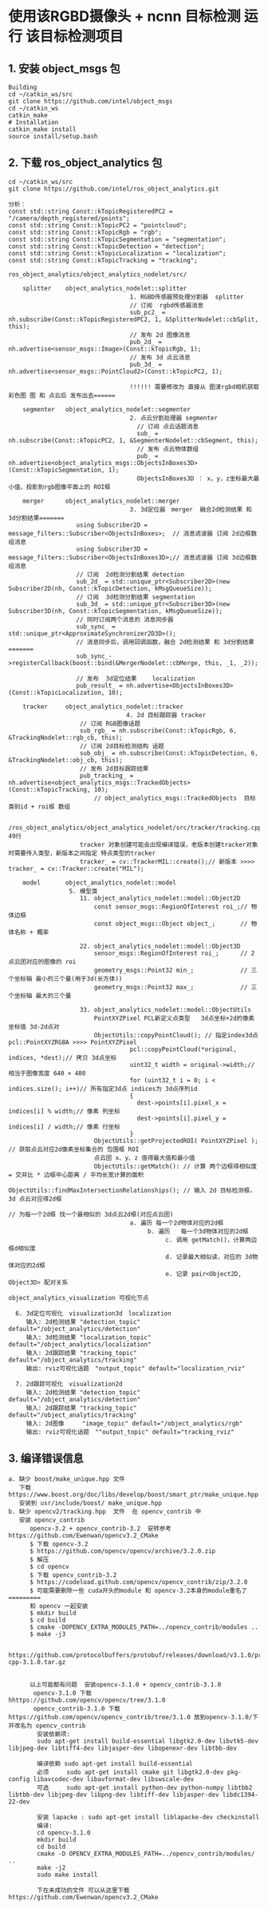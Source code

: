 # 使用该RGBD摄像头 + ncnn 目标检测 运行 该目标检测项目

## 1. 安装 object_msgs 包
    Building
    cd ~/catkin_ws/src
    git clone https://github.com/intel/object_msgs
    cd ~/catkin_ws
    catkin_make
    # Installation
    catkin_make install
    source install/setup.bash
    
## 2. 下载 ros_object_analytics 包
    cd ~/catkin_ws/src
    git clone https://github.com/intel/ros_object_analytics.git
    
    分析：
    const std::string Const::kTopicRegisteredPC2 = "/camera/depth_registered/points";
    const std::string Const::kTopicPC2 = "pointcloud";
    const std::string Const::kTopicRgb = "rgb";
    const std::string Const::kTopicSegmentation = "segmentation";
    const std::string Const::kTopicDetection = "detection";
    const std::string Const::kTopicLocalization = "localization";
    const std::string Const::kTopicTracking = "tracking";
    
    ros_object_analytics/object_analytics_nodelet/src/
    
        splitter    object_analytics_nodelet::splitter    
                                      1. RGBD传感器预处理分割器  splitter 
                                      // 订阅  rgbd传感器消息
                                      sub_pc2_ = nh.subscribe(Const::kTopicRegisteredPC2, 1, &SplitterNodelet::cbSplit, this);
                                      // 发布 2d 图像消息
                                      pub_2d_ = nh.advertise<sensor_msgs::Image>(Const::kTopicRgb, 1);
                                      // 发布 3d 点云消息
                                      pub_3d_ = nh.advertise<sensor_msgs::PointCloud2>(Const::kTopicPC2, 1);
                                      
                                      !!!!!! 需要修改为 直接从 图漾rgbd相机获取 彩色图 图 和 点云后 发布出去======
                                      
        segmenter   object_analytics_nodelet::segmenter
                                      2. 点云分割处理器 segmenter
                                        // 订阅 点云话题消息
                                        sub_ = nh.subscribe(Const::kTopicPC2, 1, &SegmenterNodelet::cbSegment, this);
                                        // 发布 点云物体数组
                                        pub_ = nh.advertise<object_analytics_msgs::ObjectsInBoxes3D>(Const::kTopicSegmentation, 1);
                                        ObjectsInBoxes3D ： x，y，z坐标最大最小值，投影到rgb图像平面上的 ROI框
                                        
        merger      object_analytics_nodelet::merger
                                      3. 3d定位器　merger  融合2d检测结果 和 3d分割结果=======
                       using Subscriber2D = message_filters::Subscriber<ObjectsInBoxes>;  // 消息滤波器 订阅 2d边框数组消息
                       using Subscriber3D = message_filters::Subscriber<ObjectsInBoxes3D>;// 消息滤波器 订阅 3d边框数组消息
                       // 订阅  2d检测分割结果 detection
                       sub_2d_ = std::unique_ptr<Subscriber2D>(new Subscriber2D(nh, Const::kTopicDetection, kMsgQueueSize));
                       // 订阅  3d检测分割结果 segmentation
                       sub_3d_ = std::unique_ptr<Subscriber3D>(new Subscriber3D(nh, Const::kTopicSegmentation, kMsgQueueSize));
                       // 同时订阅两个消息的 消息同步器
                       sub_sync_ = std::unique_ptr<ApproximateSynchronizer2D3D>();
                       // 消息同步后，调用回调函数，融合 2d检测结果 和 3d分割结果=======
                       sub_sync_->registerCallback(boost::bind(&MergerNodelet::cbMerge, this, _1, _2));
                       
                       // 发布  3d定位结果　　 localization
                       pub_result_ = nh.advertise<ObjectsInBoxes3D>(Const::kTopicLocalization, 10);
                       
        tracker     object_analytics_nodelet::tracker       
                                     4. 2d 目标跟踪器 tracker
                        // 订阅 RGB图像话题
                        sub_rgb_ = nh.subscribe(Const::kTopicRgb, 6, &TrackingNodelet::rgb_cb, this);
                        // 订阅 2d目标检测结构 话题
                        sub_obj_ = nh.subscribe(Const::kTopicDetection, 6, &TrackingNodelet::obj_cb, this);
                        // 发布 2d目标跟踪结果
                        pub_tracking_ = nh.advertise<object_analytics_msgs::TrackedObjects>(Const::kTopicTracking, 10);             
                            // object_analytics_msgs::TrackedObjects  目标类别id + roi框 数组
                        
                        /ros_object_analytics/object_analytics_nodelet/src/tracker/tracking.cpp 49行
                        tracker 对象创建可能会出现编译错误，老版本创建tracker对象时需要传入类型，新版本之间指定 特点类型的tracker
                        tracker_ = cv::TrackerMIL::create();// 新版本 >>>> tracker_ = cv::Tracker::create("MIL");
                        
        model       object_analytics_nodelet::model
                     5. 模型类
                        11. object_analytics_nodelet::model::Object2D    
                            const sensor_msgs::RegionOfInterest roi_;// 物体边框
                            const object_msgs::Object object_;       // 物体名称 + 概率
                            
                        22. object_analytics_nodelet::model::Object3D  
                            sensor_msgs::RegionOfInterest roi_;      // 2点云团对应的图像的 roi
                            geometry_msgs::Point32 min_;             // 三个坐标轴 最小的三个量(用于3d(长方体))
                            geometry_msgs::Point32 max_;             // 三个坐标轴 最大的三个量
                            
                        33. object_analytics_nodelet::model::ObjectUtils
                            PointXYZPixel PCL新定义点类型   3d点坐标+2d的像素坐标值 3d-2d点对    
                            ObjectUtils::copyPointCloud(); // 指定index3d点 pcl::PointXYZRGBA >>>> PointXYZPixel
                                      pcl::copyPointCloud(*original, indices, *dest);// 拷贝 3d点坐标
                                      uint32_t width = original->width;// 相当于图像宽度 640 × 480
                                      for (uint32_t i = 0; i < indices.size(); i++)// 所有指定3d点 indices为 3d点序列id
                                      {
                                        dest->points[i].pixel_x = indices[i] % width;// 像素 列坐标
                                        dest->points[i].pixel_y = indices[i] / width;// 像素 行坐标
                                      }
                            ObjectUtils::getProjectedROI( PointXYZPixel ); // 获取点云对应2d像素坐标集合的 包围框 ROI
                            点云团 x、y、z 值得最大值和最小值
                            ObjectUtils::getMatch(): // 计算 两个边框得相似度 = 交并比 * 边框中心距离 / 平均长宽计算的面积
                            ObjectUtils::findMaxIntersectionRelationships(); // 输入 2d 目标检测框，3d 点云对应得2d框
                                                                             // 为每一个2d框 找一个最相似的 3d点云2d框(对应点云团)
                                      a. 遍历 每一个2d物体对应的2d框
                                           b. 遍历   每一个3d物体对应的2d框
                                                c. 调用 getMatch()，计算两边框d相似度
                                                d. 记录最大相似读，对应的 3d物体对应的2d框
                                                e. 记录 pair<Object2D, Object3D> 配对关系
                                                
    object_analytics_visualization 可视化节点

      6. 3d定位可视化　visualization3d　localization
         输入: 2d检测结果 "detection_topic" default="/object_analytics/detection" 
         输入: 3d检测结果 "localization_topic" default="/object_analytics/localization" 
         输入: 2d跟踪结果 "tracking_topic" default="/object_analytics/tracking" 
         输出: rviz可视化话题　"output_topic" default="localization_rviz" 

      7. 2d跟踪可视化　visualization2d 
         输入: 2d检测结果 "detection_topic" default="/object_analytics/detection" 
         输入: 2d跟踪结果 "tracking_topic" default="/object_analytics/tracking" 
         输入: 2d图像     "image_topic" default="/object_analytics/rgb" 
         输出: rviz可视化话题　""output_topic" default="tracking_rviz"    

                            
## 3. 编译错误信息
    
    a. 缺少 boost/make_unique.hpp 文件
       下载 https://www.boost.org/doc/libs/develop/boost/smart_ptr/make_unique.hpp
       安装到 usr/include/boost/ make_unique.hpp
    b. 缺少 opencv2/tracking.hpp  文件  在 opencv_contrib 中
       安装 opencv_contrib
          opencv-3.2 + opencv_contrib-3.2  安转参考 https://github.com/Ewenwan/opencv3.2_CMake
          $ 下载 opencv-3.2
          $ https://github.com/opencv/opencv/archive/3.2.0.zip 
          $ 解压
          $ cd opencv
          $ 下载 opencv_contrib-3.2
          $ https://codeload.github.com/opencv/opencv_contrib/zip/3.2.0   
          $ 可能需要删除一些 cuda开头的module 和 opencv-3.2本身的module重名了=========
          和 opencv 一起安装
          $ mkdir build
          $ cd build
          $ cmake -DOPENCV_EXTRA_MODULES_PATH=../opencv_contrib/modules ..
          $ make -j3
          
          https://github.com/protocolbuffers/protobuf/releases/download/v3.1.0/protobuf-cpp-3.1.0.tar.gz
          
          
          以上可能都有问题  安装opencv-3.1.0 + opencv_contrib-3.1.0
           opencv-3.1.0 下载         hhttps://github.com/opencv/opencv/tree/3.1.0
           opencv_contrib-3.1.0 下载 https://github.com/opencv/opencv_contrib/tree/3.1.0 放到opencv-3.1.0/下 并改名为 opencv_contrib
            安装依赖项:
            sudo apt-get install build-essential libgtk2.0-dev libvtk5-dev libjpeg-dev libtiff4-dev libjasper-dev libopenexr-dev libtbb-dev 

            编译依赖 sudo apt-get install build-essential
            必须     sudo apt-get install cmake git libgtk2.0-dev pkg-config libavcodec-dev libavformat-dev libswscale-dev     
            可选     sudo apt-get install python-dev python-numpy libtbb2 libtbb-dev libjpeg-dev libpng-dev libtiff-dev libjasper-dev libdc1394-22-dev

            安装 lapacke : sudo apt-get install liblapacke-dev checkinstall
            编译: 
            cd opencv-3.1.0
            mkdir build
            cd build 
            cmake -D OPENCV_EXTRA_MODULES_PATH=../opencv_contrib/modules/ ..
            make -j2
            sudo make install
            
            下在未成功的文件 可以从这里下载 https://github.com/Ewenwan/opencv3.2_CMake
    
    
    
